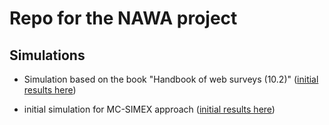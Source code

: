 # Repo for the NAWA project

## Simulations

+ Simulation based on the book "Handbook of web surveys (10.2)" ([initial results here](https://htmlpreview.github.io/?https://github.com/BERENZ/2024-NAWA-Manchester/blob/main/project/02-handbook-of-web-surveys-2.html))

+ initial simulation for MC-SIMEX approach ([initial results here](https://htmlpreview.github.io/?https://github.com/BERENZ/2024-NAWA-Manchester/blob/main/project/01-basic-sims.html))
